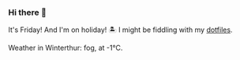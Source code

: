 ### Hi there :wave:

It's Friday! And I'm on holiday! :desert_island: I might be fiddling with my [dotfiles](https://github.com/bewuethr/dotfiles).

Weather in Winterthur: fog, at -1°C.
